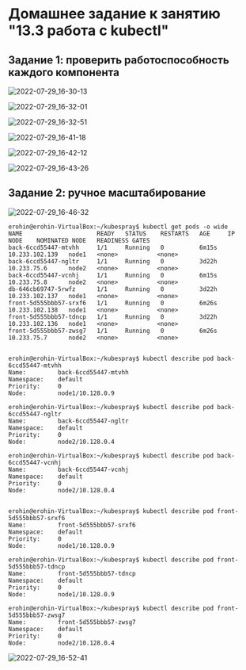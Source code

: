 # Домашнее задание к занятию "13.3 работа с kubectl"
## Задание 1: проверить работоспособность каждого компонента

![2022-07-29_16-30-13](https://user-images.githubusercontent.com/88886716/181775314-4c9542b7-d69a-4855-9973-b068bb7b3c0a.png)

![2022-07-29_16-32-01](https://user-images.githubusercontent.com/88886716/181775361-22b9983e-d34b-4665-98f8-bb19ca817345.png)

![2022-07-29_16-32-51](https://user-images.githubusercontent.com/88886716/181775401-d049b08c-ccd3-4018-926c-f24367c6fc21.png)

![2022-07-29_16-41-18](https://user-images.githubusercontent.com/88886716/181775480-ce490a59-4575-4d33-a7b7-640948513b7c.png)

![2022-07-29_16-42-12](https://user-images.githubusercontent.com/88886716/181775520-8db7cfe6-cafc-4219-af79-79cf833e97df.png)

![2022-07-29_16-43-26](https://user-images.githubusercontent.com/88886716/181775561-1ec9e1c5-7f7a-4c35-b8ec-c71e5c532eeb.png)

## Задание 2: ручное масштабирование

![2022-07-29_16-46-32](https://user-images.githubusercontent.com/88886716/181775693-9cee9837-11d2-4d73-96a6-106191c6ae6b.png)

```
erohin@erohin-VirtualBox:~/kubespray$ kubectl get pods -o wide
NAME                     READY   STATUS    RESTARTS   AGE     IP               NODE    NOMINATED NODE   READINESS GATES
back-6ccd55447-mtvhh     1/1     Running   0          6m15s   10.233.102.139   node1   <none>           <none>
back-6ccd55447-ngltr     1/1     Running   0          3d22h   10.233.75.6      node2   <none>           <none>
back-6ccd55447-vcnhj     1/1     Running   0          6m15s   10.233.75.8      node2   <none>           <none>
db-646cb69747-5rwfz      1/1     Running   0          3d22h   10.233.102.137   node1   <none>           <none>
front-5d555bbb57-srxf6   1/1     Running   0          6m26s   10.233.102.138   node1   <none>           <none>
front-5d555bbb57-tdncp   1/1     Running   0          3d22h   10.233.102.136   node1   <none>           <none>
front-5d555bbb57-zwsg7   1/1     Running   0          6m26s   10.233.75.7      node2   <none>           <none>


erohin@erohin-VirtualBox:~/kubespray$ kubectl describe pod back-6ccd55447-mtvhh 
Name:         back-6ccd55447-mtvhh
Namespace:    default
Priority:     0
Node:         node1/10.128.0.9

erohin@erohin-VirtualBox:~/kubespray$ kubectl describe pod back-6ccd55447-ngltr 
Name:         back-6ccd55447-ngltr
Namespace:    default
Priority:     0
Node:         node2/10.128.0.4

erohin@erohin-VirtualBox:~/kubespray$ kubectl describe pod back-6ccd55447-vcnhj 
Name:         back-6ccd55447-vcnhj
Namespace:    default
Priority:     0
Node:         node2/10.128.0.4


erohin@erohin-VirtualBox:~/kubespray$ kubectl describe pod front-5d555bbb57-srxf6
Name:         front-5d555bbb57-srxf6
Namespace:    default
Priority:     0
Node:         node1/10.128.0.9

erohin@erohin-VirtualBox:~/kubespray$ kubectl describe pod front-5d555bbb57-tdncp 
Name:         front-5d555bbb57-tdncp
Namespace:    default
Priority:     0
Node:         node1/10.128.0.9

erohin@erohin-VirtualBox:~/kubespray$ kubectl describe pod front-5d555bbb57-zwsg7 
Name:         front-5d555bbb57-zwsg7
Namespace:    default
Priority:     0
Node:         node2/10.128.0.4
```
![2022-07-29_16-52-41](https://user-images.githubusercontent.com/88886716/181775861-3c74a8a7-a412-4479-9f4d-21af0263cb1c.png)
